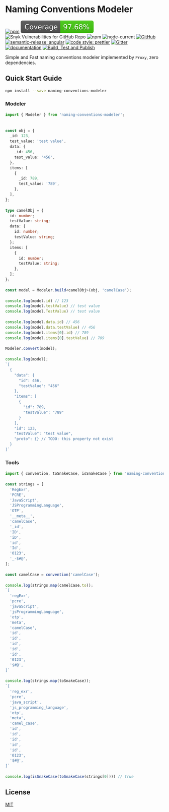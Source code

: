 # Naming Conventions Modeler

[![npm](https://img.shields.io/npm/v/naming-conventions-modeler)](https://www.npmjs.com/package/naming-conventions-modeler)
[![Coverage](https://raw.githubusercontent.com/vhidvz/naming-conventions-modeler/master/coverage-badge.svg)](https://htmlpreview.github.io/?https://github.com/vhidvz/naming-conventions-modeler/blob/master/docs/coverage/lcov-report/index.html)
![Snyk Vulnerabilities for GitHub Repo](https://img.shields.io/snyk/vulnerabilities/github/vhidvz/naming-conventions-modeler)
![npm](https://img.shields.io/npm/dm/naming-conventions-modeler)
![node-current](https://img.shields.io/node/v/naming-conventions-modeler)
[![GitHub](https://img.shields.io/github/license/vhidvz/naming-conventions-modeler?style=flat)](https://vhidvz.github.io/naming-conventions-modeler/)
[![semantic-release: angular](https://img.shields.io/badge/semantic--release-nodejs-e10079?logo=semantic-release)](https://github.com/semantic-release/semantic-release)
[![code style: prettier](https://img.shields.io/badge/code_style-prettier-ff69b4.svg)](https://github.com/prettier/prettier)
[![Gitter](https://badges.gitter.im/npm-naming-conventions-modeler/community.svg)](https://gitter.im/npm-naming-conventions-modeler/community?utm_source=badge&utm_medium=badge&utm_campaign=pr-badge)
[![documentation](https://img.shields.io/badge/documentation-click_to_read-c27cf4)](https://vhidvz.github.io/naming-conventions-modeler/)
[![Build, Test and Publish](https://github.com/vhidvz/naming-conventions-modeler/actions/workflows/npm-ci.yml/badge.svg)](https://github.com/vhidvz/naming-conventions-modeler/actions/workflows/npm-ci.yml)

Simple and Fast naming conventions modeler implemented by ```Proxy```, zero dependencies.

## Quick Start Guide

```sh
npm install --save naming-conventions-modeler
```

### Modeler

```ts
import { Modeler } from 'naming-conventions-modeler';


const obj = {
  _id: 123,
  test_value: 'test value',
  data: {
    _id: 456,
    test_value: '456',
  },
  items: [
    {
      _id: 789,
      test_value: '789',
    },
  ],
};

type camelObj = {
  id: number;
  testValue: string;
  data: {
    id: number;
    testValue: string;
  };
  items: [
    {
      id: number;
      testValue: string;
    },
  ];
};

const model = Modeler.build<camelObj>(obj, 'camelCase');

console.log(model.id) // 123
console.log(model.testValue) // test value
console.log(model.TestValue) // test value

console.log(model.data.id) // 456
console.log(model.data.testValue) // 456
console.log(model.items[0].id) // 789
console.log(model.items[0].testValue) // 789

Modeler.convert(model);

console.log(model);
`[
  {
    "data": {
      "id": 456,
      "testValue": "456"
    },
    "items": [
      {
        "id": 789,
        "testValue": "789"
      }
    ],
    "id": 123,
    "testValue": "test value",
    "proto": {} // TODO: this property not exist
  }
]`

```

### Tools

```ts
import { convention, toSnakeCase, isSnakeCase } from 'naming-conventions-modeler';

const strings = [
  'RegExr',
  'PCRE',
  'JavaScript',
  'JSProgrammingLanguage',
  'OTP',
  '__meta__',
  'camelCase',
  '_id',
  'ID',
  'iD',
  'id',
  'Id',
  '0123',
  '_-$#@',
];

const camelCase = convention('camelCase');

console.log(strings.map(camelCase.to));
`[
  'regExr',
  'pcre',
  'javaScript',
  'jsProgrammingLanguage',
  'otp',
  'meta',
  'camelCase',
  'id',
  'id',
  'id',
  'id',
  'id',
  '0123',
  '$#@',
]`

console.log(strings.map(toSnakeCase));
`[
  'reg_exr',
  'pcre',
  'java_script',
  'js_programming_language',
  'otp',
  'meta',
  'camel_case',
  'id',
  'id',
  'id',
  'id',
  'id',
  '0123',
  '$#@',
]`

console.log(isSnakeCase(toSnakeCase(strings[0]))) // true

```

## License

[MIT](https://github.com/vhidvz/naming-conventions-modeler/blob/master/LICENSE)
